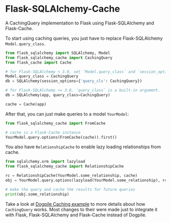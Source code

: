 Flask-SQLAlchemy-Cache
======================

A CachingQuery implementation to Flask using Flask-SQLAlchemy and Flask-Cache.

To start using caching queries, you just have to replace Flask-SQLAlchemy
`Model.query_class`.

```python
from flask_sqlalchemy import SQLAlchemy, Model
from flask_sqlalchemy_cache import CachingQuery
from flask_cache import Cache

# for Flask-SQLAlchemy < 3.0, set `Model.query_class` and `session_options['query_cls']`
Model.query_class = CachingQuery
db = SQLAlchemy(session_options={'query_cls': CachingQuery})

# for Flask-SQLAlchemy >= 3.0, `query_class` is a built-in argument.
db = SQLAlchemy(app, query_class=CachingQuery)

cache = Cache(app)
```

After that, you can just make queries to a model `YourModel`:

```python
from flask_sqlalchemy_cache import FromCache

# cache is a Flask-Cache instance
YourModel.query.options(FromCache(cache)).first()
```

You also have `RelationshipCache` to enable lazy loading relationships from
cache.

```python
from sqlalchemy.orm import lazyload
from flask_sqlalchemy_cache import RelationshipCache

rc = RelationshipCache(YourModel.some_relationship, cache)
obj = YourModel.query.options(lazyload(YourModel.some_relationship), rc).first()

# make the query and cache the results for future queries
print(obj.some_relationship)
```

Take a look at [Dogpile Caching example][] to more details about how
`CachingQuery` works. Most changes to their were made just to integrate it
with Flask, Flask-SQLAlchemy and Flask-Cache instead of Dogpile.

[Dogpile Caching example]: http://docs.sqlalchemy.org/en/latest/orm/examples.html?highlight=dogpile#module-examples.dogpile_caching
